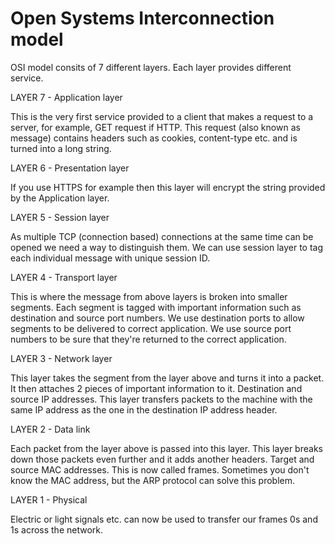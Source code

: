 <h1>Open Systems Interconnection model</h1>

OSI model consits of 7 different layers. Each layer provides different service. 

LAYER 7 - Application layer 

This is the very first service provided to a client that makes a request to a server, 
for example, GET request if HTTP. This request (also known as message) contains headers 
such as cookies, content-type etc. and is turned into a long string. 

LAYER 6 - Presentation layer 

If you use HTTPS for example then this layer will encrypt the string provided by the Application
layer. 

LAYER 5 - Session layer

As multiple TCP (connection based) connections at the same time can be opened we need a way to 
distinguish them. We can use session layer to tag each individual message with unique session ID.

LAYER 4 - Transport layer 

This is where the message from above layers is broken into smaller segments. Each segment is tagged
with important information such as destination and source port numbers. We use destination ports
to allow segments to be delivered to correct application. We use source port numbers to be sure 
that they're returned to the correct application. 

LAYER 3 - Network layer 

This layer takes the segment from the layer above and turns it into a packet. It then attaches 2 
pieces of important information to it. Destination and source IP addresses. This layer transfers 
packets to the machine with the same IP address as the one in the destination IP address header.


LAYER 2 - Data link 

Each packet from the layer above is passed into this layer. This layer breaks down those packets
even further and it adds another headers. Target and source MAC addresses. This is now called frames.
Sometimes you don't know the MAC address, but the ARP protocol can solve this problem. 

LAYER 1 - Physical 

Electric or light signals etc. can now be used to transfer our frames 0s and 1s across the network. 


